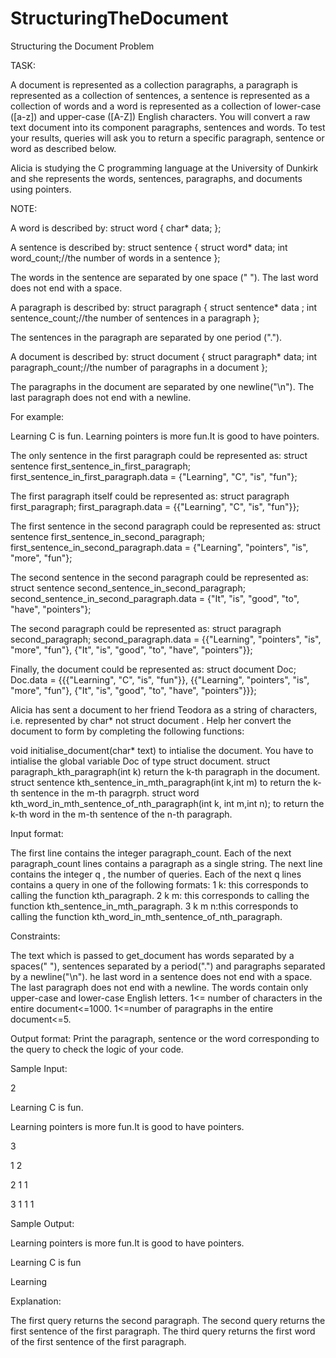 # StructuringTheDocument
 Structuring the Document Problem



TASK:

A document is represented as a collection paragraphs, a paragraph is represented as a collection of sentences, 
a sentence is represented as a collection of words and a word is represented as a collection of lower-case ([a-z]) and upper-case ([A-Z]) English characters.
You will convert a raw text document into its component paragraphs, sentences and words. 
To test your results, queries will ask you to return a specific paragraph, sentence or word as described below.

Alicia is studying the C programming language at the University of Dunkirk and she represents the words, sentences, paragraphs, and documents using pointers.

NOTE:

A word is described by:
struct word {
    char* data;
};

A sentence is described by:
struct sentence {
    struct word* data;
    int word_count;//the number of words in a sentence
};

The words in the sentence are separated by one space (" "). The last word does not end with a space.

A paragraph is described by:
struct paragraph {
    struct sentence* data  ;
    int sentence_count;//the number of sentences in a paragraph
};

The sentences in the paragraph are separated by one period (".").

A document is described by:
struct document {
    struct paragraph* data;
    int paragraph_count;//the number of paragraphs in a document
};

The paragraphs in the document are separated by one newline("\n"). The last paragraph does not end with a newline.

For example:

Learning C is fun.
Learning pointers is more fun.It is good to have pointers.

The only sentence in the first paragraph could be represented as:
struct sentence first_sentence_in_first_paragraph;
first_sentence_in_first_paragraph.data = {"Learning", "C", "is", "fun"};

The first paragraph itself could be represented as:
struct paragraph first_paragraph;
first_paragraph.data = {{"Learning", "C", "is", "fun"}};

The first sentence in the second paragraph could be represented as:
struct sentence first_sentence_in_second_paragraph;
first_sentence_in_second_paragraph.data = {"Learning", "pointers", "is", "more", "fun"};

The second sentence in the second paragraph could be represented as:
struct sentence second_sentence_in_second_paragraph;
second_sentence_in_second_paragraph.data = {"It", "is", "good", "to", "have", "pointers"};

The second paragraph could be represented as:
struct paragraph second_paragraph;
second_paragraph.data = {{"Learning", "pointers", "is", "more", "fun"}, {"It", "is", "good", "to", "have", "pointers"}};

Finally, the document could be represented as:
struct document Doc;
Doc.data = {{{"Learning", "C", "is", "fun"}}, {{"Learning", "pointers", "is", "more", "fun"}, {"It", "is", "good", "to", "have", "pointers"}}};

Alicia has sent a document to her friend Teodora as a string of characters, i.e. represented by  char* not struct document . 
Help her convert the document to  form by completing the following functions:

void initialise_document(char* text)  to intialise the document. You have to intialise the global variable Doc of type struct document.
struct paragraph_kth_paragraph(int k) return the k-th paragraph in the document.
struct sentence kth_sentence_in_mth_paragraph(int k,int m) to return the k-th sentence in the m-th paragrph.
struct word kth_word_in_mth_sentence_of_nth_paragraph(int k, int m,int n); to return the k-th word in the m-th sentence of the n-th paragraph.

Input format:

The first line contains the integer paragraph_count.
Each of the next  paragraph_count lines contains a paragraph as a single string.
The next line contains the integer q , the number of queries.
Each of the next q lines contains a query in one of the following formats:
1 k: this corresponds to calling the function kth_paragraph.
2 k m: this corresponds to calling the function  kth_sentence_in_mth_paragraph.
3 k m n:this corresponds to calling the function kth_word_in_mth_sentence_of_nth_paragraph.

Constraints:

The text which is passed to get_document has words separated by a spaces(" "), sentences separated by a period(".") and paragraphs separated by a newline("\n").
he last word in a sentence does not end with a space.
The last paragraph does not end with a newline.
The words contain only upper-case and lower-case English letters.
1<= number of characters in the entire document<=1000.
1<=number of paragraphs in the entire document<=5. 

Output format:
Print the paragraph, sentence or the word corresponding to the query to check the logic of your code.


Sample Input:

2

Learning C is fun.

Learning pointers is more fun.It is good to have pointers.

3

1 2

2 1 1

3 1 1 1

Sample Output:

Learning pointers is more fun.It is good to have pointers.

Learning C is fun

Learning


Explanation:

The first query returns the second paragraph.
The second query returns the first sentence of the first paragraph.
The third query returns the first word of the first sentence of the first paragraph.
